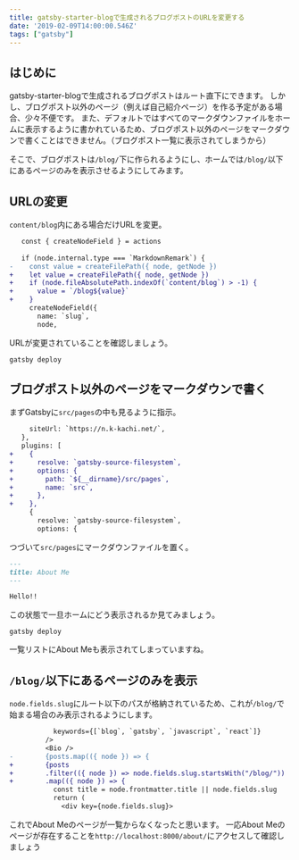 ```yaml
---
title: gatsby-starter-blogで生成されるブログポストのURLを変更する
date: '2019-02-09T14:00:00.546Z'
tags: ["gatsby"]
---
```


## はじめに

gatsby-starter-blogで生成されるブログポストはルート直下にできます。
しかし、ブログポスト以外のページ（例えば自己紹介ページ）を作る予定がある場合、少々不便です。
また、デフォルトではすべてのマークダウンファイルをホームに表示するように書かれているため、ブログポスト以外のページをマークダウンで書くことはできません。（ブログポスト一覧に表示されてしまうから）

そこで、ブログポストは`/blog/`下に作られるようにし、ホームでは`/blog/`以下にあるページのみを表示させるようにしてみます。

## URLの変更

`content/blog`内にある場合だけURLを変更。

```diff
   const { createNodeField } = actions
 
   if (node.internal.type === `MarkdownRemark`) {
-    const value = createFilePath({ node, getNode })
+    let value = createFilePath({ node, getNode })
+    if (node.fileAbsolutePath.indexOf(`content/blog`) > -1) {
+      value = `/blog${value}`
+    }
     createNodeField({
       name: `slug`,
       node,
```

URLが変更されていることを確認しましょう。

```shell
gatsby deploy
```

## ブログポスト以外のページをマークダウンで書く

まずGatsbyに`src/pages`の中も見るように指示。

```diff
     siteUrl: `https://n.k-kachi.net/`,
   },
   plugins: [
+    {
+      resolve: `gatsby-source-filesystem`,
+      options: {
+        path: `${__dirname}/src/pages`,
+        name: `src`,
+      },
+    },
     {
       resolve: `gatsby-source-filesystem`,
       options: {
```

つづいて`src/pages`にマークダウンファイルを置く。

```markdown
---
title: About Me
---

Hello!!
```

この状態で一旦ホームにどう表示されるか見てみましょう。

```shell
gatsby deploy
```

一覧リストにAbout Meも表示されてしまっていますね。

## `/blog/`以下にあるページのみを表示

`node.fields.slug`にルート以下のパスが格納されているため、これが`/blog/`で始まる場合のみ表示されるようにします。

```diff
           keywords={[`blog`, `gatsby`, `javascript`, `react`]}
         />
         <Bio />
-        {posts.map(({ node }) => {
+        {posts
+        .filter(({ node }) => node.fields.slug.startsWith("/blog/"))
+        .map(({ node }) => {
           const title = node.frontmatter.title || node.fields.slug
           return (
             <div key={node.fields.slug}>
```

これでAbout Meのページが一覧からなくなったと思います。
一応About Meのページが存在することを`http://localhost:8000/about/`にアクセスして確認しましょう

